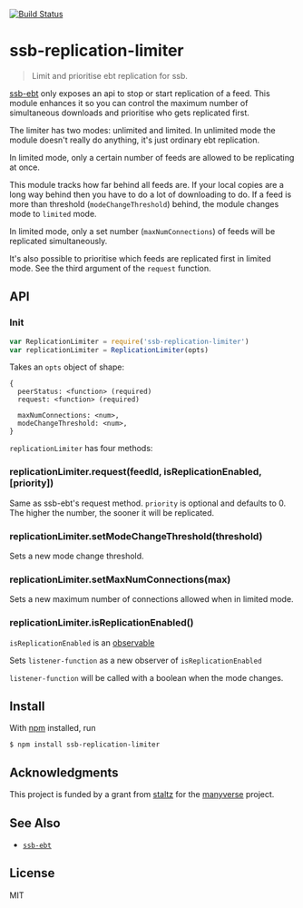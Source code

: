 [![Build Status](https://travis-ci.org/ssbc/ssb-replication-limiter.svg?branch=master)](https://travis-ci.org/ssbc/ssb-replication-limiter)

# ssb-replication-limiter

> Limit and prioritise ebt replication for ssb.

[ssb-ebt](https://github.com/ssbc/ssb-ebt) only exposes an api to stop or start replication of a feed. This module enhances it so you can control the maximum number of simultaneous downloads and prioritise who gets replicated first. 

The limiter has two modes: unlimited and limited. In unlimited mode the module doesn't really do anything, it's just ordinary ebt replication.

In limited mode, only a certain number of feeds are allowed to be replicating at once.

This module tracks how far behind all feeds are. If your local copies are a long way behind then you have to do a lot of downloading to do. If a feed is more than threshold (`modeChangeThreshold`) behind, the module changes mode to `limited` mode.

In limited mode, only a set number (`maxNumConnections`) of feeds will be replicated simultaneously.

It's also possible to prioritise which feeds are replicated first in limited mode. See the third argument of the `request` function.

## API


### Init

```js
var ReplicationLimiter = require('ssb-replication-limiter')
var replicationLimiter = ReplicationLimiter(opts)
```
Takes an `opts` object of shape: 

```
{
  peerStatus: <function> (required)
  request: <function> (required)

  maxNumConnections: <num>,
  modeChangeThreshold: <num>,
}
```

`replicationLimiter` has four methods:

###  replicationLimiter.request(feedId, isReplicationEnabled, [priority])

Same as ssb-ebt's request method. `priority` is optional and defaults to 0. The higher the number, the sooner it will be replicated.

### replicationLimiter.setModeChangeThreshold(threshold)

Sets a new mode change threshold.

### replicationLimiter.setMaxNumConnections(max)

Sets a new maximum number of connections allowed when in limited mode.

### replicationLimiter.isReplicationEnabled(<listener-function>)

`isReplicationEnabled` is an [observable](https://github.com/dominictarr/obv)

Sets `listener-function` as a new observer of `isReplicationEnabled` 

`listener-function` will be called with a boolean when the mode changes.
 
## Install

With [npm](https://npmjs.org/) installed, run

```
$ npm install ssb-replication-limiter
```

## Acknowledgments

This project is funded by a grant from [staltz](https://github.com/staltz) for the [manyverse](https://github.com/staltz/manyverse) project.

## See Also

- [`ssb-ebt`](https://github.com/ssbc/ssb-ebt)

## License

MIT
